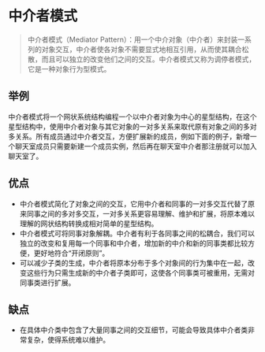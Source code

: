 # 中介者模式

> 中介者模式（Mediator Pattern）：用一个中介对象（中介者）来封装一系列的对象交互，中介者使各对象不需要显式地相互引用，从而使其耦合松散，而且可以独立的改变他们之间的交互。中介者模式又称为调停者模式，它是一种对象行为型模式。

## 举例

中介者模式将一个网状系统结构编程一个以中介者对象为中心的星型结构，在这个星型结构中，使用中介者对象与其它对象的一对多关系来取代原有对象之间的多对多关系。所有成员通过中介者交互，方便扩展新的成员，例如下面的例子，新增一个聊天室成员只需要新建一个成员实例，然后再在聊天室中介者那注册就可以加入聊天室了。

## 优点

- 中介者模式简化了对象之间的交互，它用中介者和同事的一对多交互代替了原来同事之间的多对多交互，一对多关系更容易理解、维护和扩展，将原本难以理解的网状结构转换成相对简单的星型结构。
- 中介者模式可将同事对象解耦。中介者有利于各同事之间的松耦合，我们可以独立的改变和复用每一个同事和中介者，增加新的中介和新的同事类都比较方便，更好地符合“开闭原则”。
- 可以减少子类的生成，中介者将原本分布于多个对象间的行为集中在一起，改变这些行为只需生成新的中介者子类即可，这使各个同事类可被重用，无需对同事类进行扩展。

## 缺点

- 在具体中介类中包含了大量同事之间的交互细节，可能会导致具体中介者类非常复杂，使得系统难以维护。
